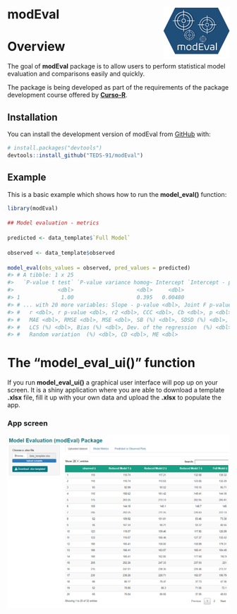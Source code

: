 
<!-- README.md is generated from README.Rmd. Please edit that file -->

# modEval <img src="man/figures/logo.png" align ="right" width="150" />

# Overview

<!-- badges: start -->
<!-- badges: end -->

The goal of **modEval** package is to allow users to perform statistical
model evaluation and comparisons easily and quickly.

The package is being developed as part of the requirements of the
package development course offered by
[**Curso-R**](https://curso-r.com/).

## Installation

You can install the development version of modEval from
[GitHub](https://github.com/) with:

``` r
# install.packages("devtools")
devtools::install_github("TEDS-91/modEval")
```

## Example

This is a basic example which shows how to run the **model_eval()**
function:

``` r
library(modEval)

## Model evaluation - metrics

predicted <- data_template$`Full Model`

observed <- data_template$observed

model_eval(obs_values = observed, pred_values = predicted)
#> # A tibble: 1 x 25
#>   `P-value t test` `P-value variance homog~ Intercept `Intercept - p-valu~ Slope
#>              <dbl>                    <dbl>     <dbl>                <dbl> <dbl>
#> 1             1.00                    0.395   0.00480                 1.00  1.00
#> # ... with 20 more variables: Slope - p-value <dbl>, Joint F p-value <dbl>,
#> #   r <dbl>, r p-value <dbl>, r2 <dbl>, CCC <dbl>, Cb <dbl>, p <dbl>, MB <dbl>,
#> #   MAE <dbl>, RMSE <dbl>, MSE <dbl>, SB (%) <dbl>, SDSD (%) <dbl>,
#> #   LCS (%) <dbl>, Bias (%) <dbl>, Dev. of the regression  (%) <dbl>,
#> #   Random variation  (%) <dbl>, CD <dbl>, ME <dbl>
```

# The “model_eval_ui()” function

If you run **model_eval_ui()** a graphical user interface will pop up on
your screen. It is a shiny application where you are able to download a
template **.xlsx** file, fill it up with your own data and upload the
**.xlsx** to populate the app.

### App screen

<img src="man/figures/app_screen.png" align ="center" />
